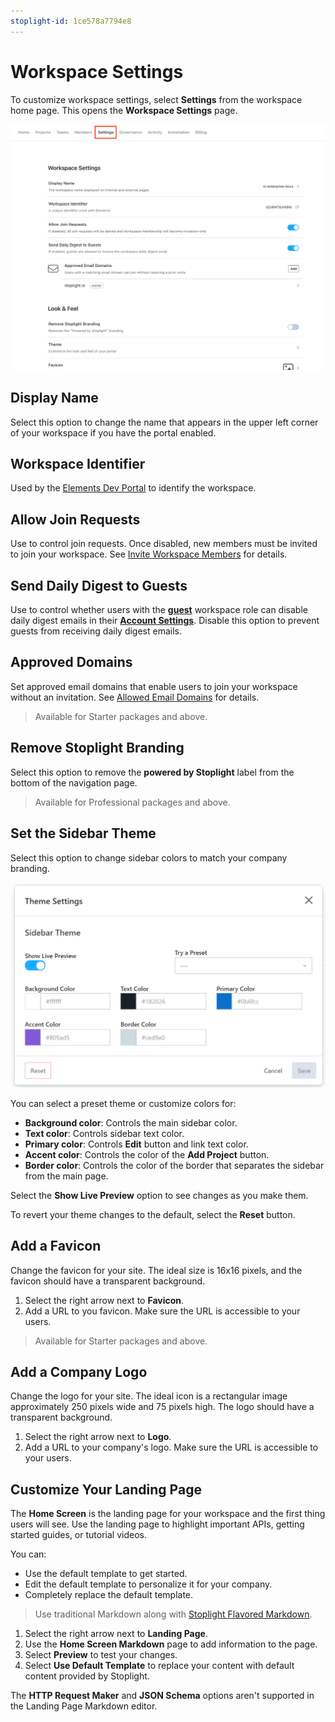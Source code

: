 ```yaml
---
stoplight-id: 1ce578a7794e8
---
```


# Workspace Settings

To customize workspace settings, select **Settings** from the workspace home page. This opens the **Workspace Settings** page.

![Workspace Settings Page](../assets/images/workspace-settings.png)

## Display Name

Select this option to change the name that appears in the upper left corner of your workspace if you have the portal enabled. 

## Workspace Identifier

Used by the [Elements Dev Portal](https://meta.stoplight.io/docs/elements/ZG9jOjEyMDU2Njc2-introduction-to-elements-dev-portal) to identify the workspace.

## Allow Join Requests

Use to control join requests. Once disabled, new members must be invited to join your workspace. See [Invite Workspace Members](d.workspace-access.md#invite-members-to-your-workspace) for details.

## Send Daily Digest to Guests

Use to control whether users with the [**guest**](d.workspace-access.md) workspace role can disable daily digest emails in their [**Account Settings**](q-account-settings.md#notifications). Disable this option to prevent guests from receiving daily digest emails.

## Approved Domains

Set approved email domains that enable users to join your workspace without an invitation. See [Allowed Email Domains](d.workspace-access.md#allow-access-by-email-domain) for details.

>Available for Starter packages and above.

## Remove Stoplight Branding

Select this option to remove the **powered by Stoplight** label from the bottom of the navigation page.

>Available for Professional packages and above.

## Set the Sidebar Theme

Select this option to change sidebar colors to match your company branding. 

![Sidebar Theme Settings](../assets/images/theme-settings.png)

You can select a preset theme or customize colors for:

- **Background color**: Controls the main sidebar color.
- **Text color**: Controls sidebar text color.
- **Primary color**: Controls **Edit** button and link text color.
- **Accent color**: Controls the color of the **Add Project** button.
- **Border color**: Controls the color of the border that separates the sidebar from the main page.

Select the **Show Live Preview** option to see changes as you make them.

To revert your theme changes to the default, select the **Reset** button.

## Add a Favicon

Change the favicon for your site. The ideal size is 16x16 pixels, and the favicon should have a transparent background. 

1. Select the right arrow next to **Favicon**.
2. Add a URL to you favicon. Make sure the URL is accessible to your users. 

>Available for Starter packages and above.

## Add a Company Logo

Change the logo for your site. The ideal icon is a rectangular image approximately 250 pixels wide and 75 pixels high. The logo should have a transparent background. 

1. Select the right arrow next to **Logo**.
2. Add a URL to your company's logo. Make sure the URL is accessible to your users. 

## Customize Your Landing Page

The **Home Screen** is the landing page for your workspace and the first thing users will see. Use the landing page to highlight important APIs, getting started guides, or tutorial videos. 

You can:

- Use the default template to get started.
- Edit the default template to personalize it for your company. 
- Completely replace the default template. 

> Use traditional Markdown along with [Stoplight Flavored Markdown](../4.-documentation/stoplight-flavored-markdown.md). 

1. Select the right arrow next to **Landing Page**.
2. Use the **Home Screen Markdown** page to add information to the page. 
3. Select **Preview** to test your changes. 
4. Select **Use Default Template** to replace your content with default content provided by Stoplight.

The **HTTP Request Maker** and **JSON Schema** options aren't supported in the Landing Page Markdown editor.
